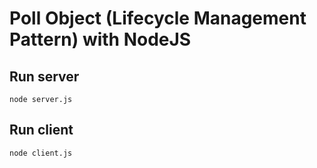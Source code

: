 # Poll Object (Lifecycle Management Pattern) with NodeJS

## Run server
```
node server.js
```

## Run client
```
node client.js
```

